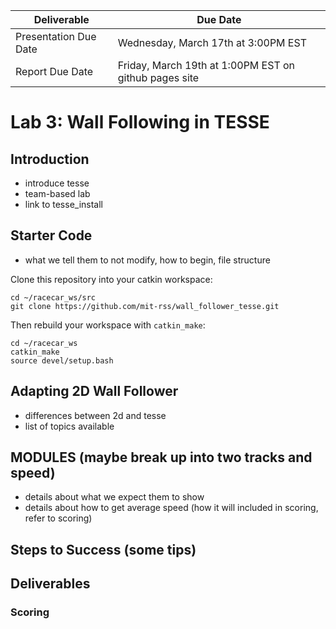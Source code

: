 | Deliverable | Due Date              |
|---------------|----------------------------------------------------------------------------|
| Presentation Due Date  | Wednesday, March 17th at 3:00PM EST                |
| Report Due Date     | Friday, March 19th at 1:00PM EST on github pages site |


# Lab 3: Wall Following in TESSE

## Introduction

- introduce tesse
- team-based lab
- link to tesse_install

## Starter Code

- what we tell them to not modify, how to begin, file structure

Clone this repository into your catkin workspace:

    cd ~/racecar_ws/src
    git clone https://github.com/mit-rss/wall_follower_tesse.git

Then rebuild your workspace with `catkin_make`:

    cd ~/racecar_ws
    catkin_make
    source devel/setup.bash



## Adapting 2D Wall Follower 
- differences between 2d and tesse
- list of topics available

## MODULES (maybe break up into two tracks and speed)

- details about what we expect them to show
- details about how to get average speed (how it will included in scoring, refer to scoring)

## Steps to Success (some tips)

## Deliverables


### Scoring



